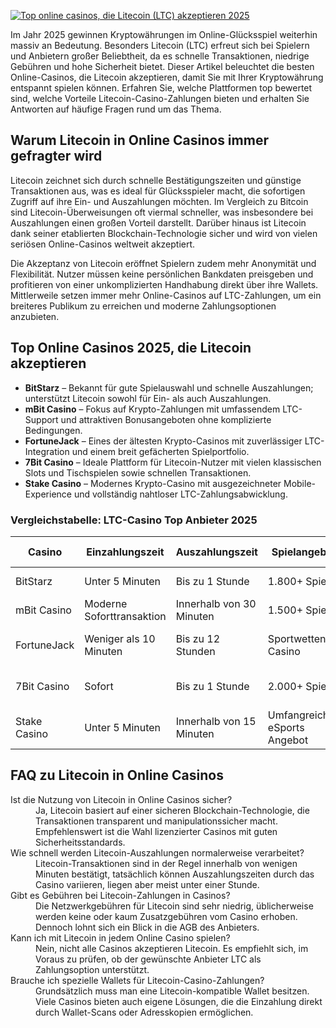 [![Top online casinos, die Litecoin (LTC) akzeptieren 2025](https://123-caf.pages.dev/gitsignup.png)](https://vrmoo.ru/Bt82HjjY)

<p>Im Jahr 2025 gewinnen Kryptowährungen im Online-Glücksspiel weiterhin massiv an Bedeutung. Besonders Litecoin (LTC) erfreut sich bei Spielern und Anbietern großer Beliebtheit, da es schnelle Transaktionen, niedrige Gebühren und hohe Sicherheit bietet. Dieser Artikel beleuchtet die besten Online-Casinos, die Litecoin akzeptieren, damit Sie mit Ihrer Kryptowährung entspannt spielen können. Erfahren Sie, welche Plattformen top bewertet sind, welche Vorteile Litecoin-Casino-Zahlungen bieten und erhalten Sie Antworten auf häufige Fragen rund um das Thema.</p>  <h2>Warum Litecoin in Online Casinos immer gefragter wird</h2> <p>Litecoin zeichnet sich durch schnelle Bestätigungszeiten und günstige Transaktionen aus, was es ideal für Glücksspieler macht, die sofortigen Zugriff auf ihre Ein- und Auszahlungen möchten. Im Vergleich zu Bitcoin sind Litecoin-Überweisungen oft viermal schneller, was insbesondere bei Auszahlungen einen großen Vorteil darstellt. Darüber hinaus ist Litecoin dank seiner etablierten Blockchain-Technologie sicher und wird von vielen seriösen Online-Casinos weltweit akzeptiert.</p> <p>Die Akzeptanz von Litecoin eröffnet Spielern zudem mehr Anonymität und Flexibilität. Nutzer müssen keine persönlichen Bankdaten preisgeben und profitieren von einer unkomplizierten Handhabung direkt über ihre Wallets. Mittlerweile setzen immer mehr Online-Casinos auf LTC-Zahlungen, um ein breiteres Publikum zu erreichen und moderne Zahlungsoptionen anzubieten.</p>  <h2>Top Online Casinos 2025, die Litecoin akzeptieren</h2> <ul>   <li><strong>BitStarz</strong> – Bekannt für gute Spielauswahl und schnelle Auszahlungen; unterstützt Litecoin sowohl für Ein- als auch Auszahlungen.</li>   <li><strong>mBit Casino</strong> – Fokus auf Krypto-Zahlungen mit umfassendem LTC-Support und attraktiven Bonusangeboten ohne komplizierte Bedingungen.</li>   <li><strong>FortuneJack</strong> – Eines der ältesten Krypto-Casinos mit zuverlässiger LTC-Integration und einem breit gefächerten Spielportfolio.</li>   <li><strong>7Bit Casino</strong> – Ideale Plattform für Litecoin-Nutzer mit vielen klassischen Slots und Tischspielen sowie schnellen Transaktionen.</li>   <li><strong>Stake Casino</strong> – Modernes Krypto-Casino mit ausgezeichneter Mobile-Experience und vollständig nahtloser LTC-Zahlungsabwicklung.</li> </ul>  <h3>Vergleichstabelle: LTC-Casino Top Anbieter 2025</h3> <table>   <thead>     <tr>       <th>Casino</th>       <th>Einzahlungszeit</th>       <th>Auszahlungszeit</th>       <th>Spielangebot</th>       <th>Besondere Merkmale</th>     </tr>   </thead>   <tbody>     <tr>       <td>BitStarz</td>       <td>Unter 5 Minuten</td>       <td>Bis zu 1 Stunde</td>       <td>1.800+ Spiele</td>       <td>Multikrypto Support, Live Casino</td>     </tr>     <tr>       <td>mBit Casino</td>       <td>Moderne Soforttransaktion</td>       <td>Innerhalb von 30 Minuten</td>       <td>1.500+ Spiele</td>       <td>Bonus ohne Umsatzbedingungen</td>     </tr>     <tr>       <td>FortuneJack</td>       <td>Weniger als 10 Minuten</td>       <td>Bis zu 12 Stunden</td>       <td>Sportwetten & Casino</td>       <td>Langjährige Erfahrung, Wettoptionen</td>     </tr>     <tr>       <td>7Bit Casino</td>       <td>Sofort</td>       <td>Bis zu 1 Stunde</td>       <td>2.000+ Spiele</td>       <td>Retro Design, Schnelle Auszahlungen</td>     </tr>     <tr>       <td>Stake Casino</td>       <td>Unter 5 Minuten</td>       <td>Innerhalb von 15 Minuten</td>       <td>Umfangreiches eSports Angebot</td>       <td>Mobile Optimierung, Community-Fokus</td>     </tr>   </tbody> </table>  <h2>FAQ zu Litecoin in Online Casinos</h2> <dl>   <dt>Ist die Nutzung von Litecoin in Online Casinos sicher?</dt>   <dd>Ja, Litecoin basiert auf einer sicheren Blockchain-Technologie, die Transaktionen transparent und manipulationssicher macht. Empfehlenswert ist die Wahl lizenzierter Casinos mit guten Sicherheitsstandards.</dd>    <dt>Wie schnell werden Litecoin-Auszahlungen normalerweise verarbeitet?</dt>   <dd>Litecoin-Transaktionen sind in der Regel innerhalb von wenigen Minuten bestätigt, tatsächlich können Auszahlungszeiten durch das Casino variieren, liegen aber meist unter einer Stunde.</dd>    <dt>Gibt es Gebühren bei Litecoin-Zahlungen in Casinos?</dt>   <dd>Die Netzwerkgebühren für Litecoin sind sehr niedrig, üblicherweise werden keine oder kaum Zusatzgebühren vom Casino erhoben. Dennoch lohnt sich ein Blick in die AGB des Anbieters.</dd>    <dt>Kann ich mit Litecoin in jedem Online Casino spielen?</dt>   <dd>Nein, nicht alle Casinos akzeptieren Litecoin. Es empfiehlt sich, im Voraus zu prüfen, ob der gewünschte Anbieter LTC als Zahlungsoption unterstützt.</dd>    <dt>Brauche ich spezielle Wallets für Litecoin-Casino-Zahlungen?</dt>   <dd>Grundsätzlich muss man eine Litecoin-kompatible Wallet besitzen. Viele Casinos bieten auch eigene Lösungen, die die Einzahlung direkt durch Wallet-Scans oder Adresskopien ermöglichen.</dd> </dl>